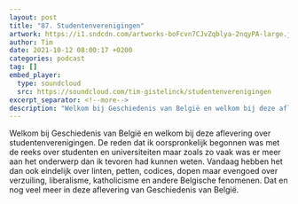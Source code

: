 ```yaml
---
layout: post
title: "87. Studentenverenigingen"
artwork: https://i1.sndcdn.com/artworks-boFcvn7CJvZqblya-2nqyPA-large.jpg
author: Tim
date: 2021-10-12 08:00:17 +0200
categories: podcast
tag: []
embed_player:
  type: soundcloud
  src: https://soundcloud.com/tim-gistelinck/studentenverenigingen
excerpt_separator: <!--more-->
description: "Welkom bij Geschiedenis van België en welkom bij deze aflevering over studentenverenigingen."
---
```

Welkom bij Geschiedenis van België en welkom bij deze aflevering over studentenverenigingen. De reden dat ik oorspronkelijk begonnen was met de reeks over studenten en universiteiten maar zoals zo vaak was er meer aan het onderwerp dan ik tevoren had kunnen weten. Vandaag hebben het dan ook eindelijk over linten, petten, codices, dopen maar evengoed over verzuiling, liberalisme, katholicisme en andere Belgische fenomenen. Dat en nog veel meer in deze aflevering van Geschiedenis van België.
